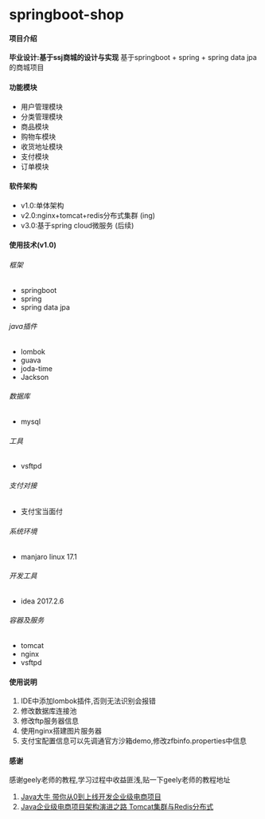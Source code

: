 # springboot-shop

#### 项目介绍
**毕业设计:基于ssj商城的设计与实现**
基于springboot + spring + spring data jpa 的商城项目

#### 功能模块

- 用户管理模块
- 分类管理模块
- 商品模块
- 购物车模块
- 收货地址模块
- 支付模块
- 订单模块

#### 软件架构

- v1.0:单体架构
- v2.0:nginx+tomcat+redis分布式集群 (ing)
- v3.0:基于spring cloud微服务 (后续)

#### 使用技术(v1.0)

###### 框架
- springboot
- spring
- spring data jpa

###### java插件
- lombok
- guava
- joda-time
- Jackson

###### 数据库
- mysql

###### 工具
- vsftpd

###### 支付对接
- 支付宝当面付

###### 系统环境
- manjaro linux 17.1

###### 开发工具
- idea 2017.2.6

###### 容器及服务
- tomcat
- nginx
- vsftpd

#### 使用说明

1. IDE中添加lombok插件,否则无法识别会报错
2. 修改数据库连接池
3. 修改ftp服务器信息
4. 使用nginx搭建图片服务器
5. 支付宝配置信息可以先调通官方沙箱demo,修改zfbinfo.properties中信息

#### 感谢
感谢geely老师的教程,学习过程中收益匪浅,贴一下geely老师的教程地址

1. [Java大牛 带你从0到上线开发企业级电商项目](http://coding.imooc.com/class/96.html)
2. [Java企业级电商项目架构演进之路 Tomcat集群与Redis分布式](http://coding.imooc.com/class/162.html)
